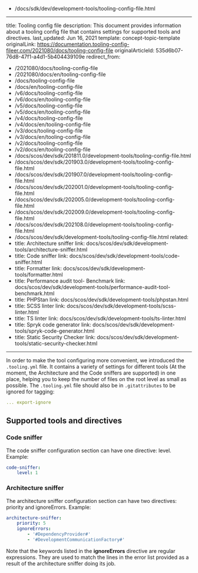   - /docs/sdk/dev/development-tools/tooling-config-file.html
---
title: Tooling config file
description: This document provides information about a tooling config file that contains settings for supported tools and directives.
last_updated: Jun 16, 2021
template: concept-topic-template
originalLink: https://documentation.tooling-config-fileer.com/2021080/docs/tooling-config-file
originalArticleId: 535d6b07-76d8-47f1-a4d1-5b404439109e
redirect_from:
  - /2021080/docs/tooling-config-file
  - /2021080/docs/en/tooling-config-file
  - /docs/tooling-config-file
  - /docs/en/tooling-config-file
  - /v6/docs/tooling-config-file
  - /v6/docs/en/tooling-config-file
  - /v5/docs/tooling-config-file
  - /v5/docs/en/tooling-config-file
  - /v4/docs/tooling-config-file
  - /v4/docs/en/tooling-config-file
  - /v3/docs/tooling-config-file
  - /v3/docs/en/tooling-config-file
  - /v2/docs/tooling-config-file
  - /v2/docs/en/tooling-config-file
  - /docs/scos/dev/sdk/201811.0/development-tools/tooling-config-file.html
  - /docs/scos/dev/sdk/201903.0/development-tools/tooling-config-file.html
  - /docs/scos/dev/sdk/201907.0/development-tools/tooling-config-file.html
  - /docs/scos/dev/sdk/202001.0/development-tools/tooling-config-file.html
  - /docs/scos/dev/sdk/202005.0/development-tools/tooling-config-file.html
  - /docs/scos/dev/sdk/202009.0/development-tools/tooling-config-file.html
  - /docs/scos/dev/sdk/202108.0/development-tools/tooling-config-file.html
  - /docs/scos/dev/sdk/development-tools/tooling-config-file.html
related:
  - title: Architecture sniffer
    link: docs/scos/dev/sdk/development-tools/architecture-sniffer.html
  - title: Code sniffer
    link: docs/scos/dev/sdk/development-tools/code-sniffer.html
  - title: Formatter
    link: docs/scos/dev/sdk/development-tools/formatter.html
  - title: Performance audit tool- Benchmark
    link: docs/scos/dev/sdk/development-tools/performance-audit-tool-benchmark.html
  - title: PHPStan
    link: docs/scos/dev/sdk/development-tools/phpstan.html
  - title: SCSS linter
    link: docs/scos/dev/sdk/development-tools/scss-linter.html
  - title: TS linter
    link: docs/scos/dev/sdk/development-tools/ts-linter.html
  - title: Spryk code generator
    link: docs/scos/dev/sdk/development-tools/spryk-code-generator.html
  - title: Static Security Checker
    link: docs/scos/dev/sdk/development-tools/static-security-checker.html
---

In order to make the tool configuring more convenient, we introduced the `.tooling.yml` file. It contains a variety of settings for different tools (At the moment, the Architecture and the Code sniffers are supported) in one place, helping you to keep the number of files on the root level as small as possible. The `.tooling.yml` file should also be in `.gitattributes` to be ignored for tagging:

```yml
... export-ignore
```

## Supported tools and directives

### Code sniffer

The code sniffer configuration section can have one directive: level. Example:

```yml
code-sniffer:
    level: 1
 ```

 ### Architecture sniffer

The architecture sniffer configuration section can have two directives: priority and ignoreErrors. Example:

```yml
architecture-sniffer:
    priority: 5
    ignoreErrors:
        - '#DependencyProvider#'
        - '#DevelopmentCommunicationFactory#'
```

Note that the keywords listed in the **ignoreErrors** directive are regular expressions. They are used to match the lines in the error list provided as a result of the architecture sniffer doing its job.
